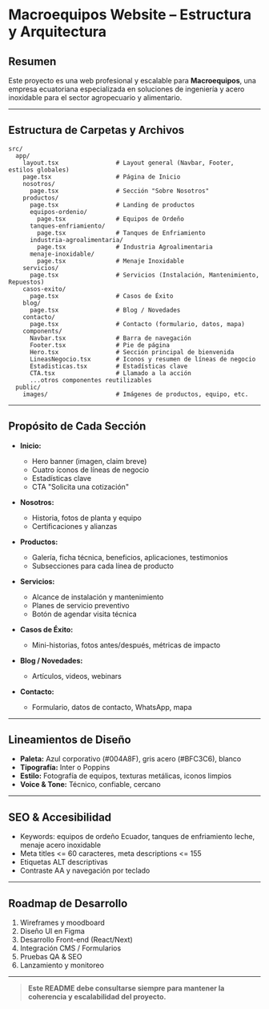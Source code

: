 # Macroequipos Website – Estructura y Arquitectura

## Resumen
Este proyecto es una web profesional y escalable para **Macroequipos**, una empresa ecuatoriana especializada en soluciones de ingeniería y acero inoxidable para el sector agropecuario y alimentario.

---

## Estructura de Carpetas y Archivos

```
src/
  app/
    layout.tsx                # Layout general (Navbar, Footer, estilos globales)
    page.tsx                  # Página de Inicio
    nosotros/
      page.tsx                # Sección "Sobre Nosotros"
    productos/
      page.tsx                # Landing de productos
      equipos-ordenio/
        page.tsx              # Equipos de Ordeño
      tanques-enfriamiento/
        page.tsx              # Tanques de Enfriamiento
      industria-agroalimentaria/
        page.tsx              # Industria Agroalimentaria
      menaje-inoxidable/
        page.tsx              # Menaje Inoxidable
    servicios/
      page.tsx                # Servicios (Instalación, Mantenimiento, Repuestos)
    casos-exito/
      page.tsx                # Casos de Éxito
    blog/
      page.tsx                # Blog / Novedades
    contacto/
      page.tsx                # Contacto (formulario, datos, mapa)
    components/
      Navbar.tsx              # Barra de navegación
      Footer.tsx              # Pie de página
      Hero.tsx                # Sección principal de bienvenida
      LineasNegocio.tsx       # Iconos y resumen de líneas de negocio
      Estadisticas.tsx        # Estadísticas clave
      CTA.tsx                 # Llamado a la acción
      ...otros componentes reutilizables
  public/
    images/                   # Imágenes de productos, equipo, etc.

```

---

## Propósito de Cada Sección

- **Inicio:**
  - Hero banner (imagen, claim breve)
  - Cuatro íconos de líneas de negocio
  - Estadísticas clave
  - CTA "Solicita una cotización"

- **Nosotros:**
  - Historia, fotos de planta y equipo
  - Certificaciones y alianzas

- **Productos:**
  - Galería, ficha técnica, beneficios, aplicaciones, testimonios
  - Subsecciones para cada línea de producto

- **Servicios:**
  - Alcance de instalación y mantenimiento
  - Planes de servicio preventivo
  - Botón de agendar visita técnica

- **Casos de Éxito:**
  - Mini-historias, fotos antes/después, métricas de impacto

- **Blog / Novedades:**
  - Artículos, videos, webinars

- **Contacto:**
  - Formulario, datos de contacto, WhatsApp, mapa

---

## Lineamientos de Diseño
- **Paleta:** Azul corporativo (#004A8F), gris acero (#BFC3C6), blanco
- **Tipografía:** Inter o Poppins
- **Estilo:** Fotografía de equipos, texturas metálicas, iconos limpios
- **Voice & Tone:** Técnico, confiable, cercano

---

## SEO & Accesibilidad
- Keywords: equipos de ordeño Ecuador, tanques de enfriamiento leche, menaje acero inoxidable
- Meta titles <= 60 caracteres, meta descriptions <= 155
- Etiquetas ALT descriptivas
- Contraste AA y navegación por teclado

---

## Roadmap de Desarrollo
1. Wireframes y moodboard
2. Diseño UI en Figma
3. Desarrollo Front-end (React/Next)
4. Integración CMS / Formularios
5. Pruebas QA & SEO
6. Lanzamiento y monitoreo

---

> **Este README debe consultarse siempre para mantener la coherencia y escalabilidad del proyecto.**
